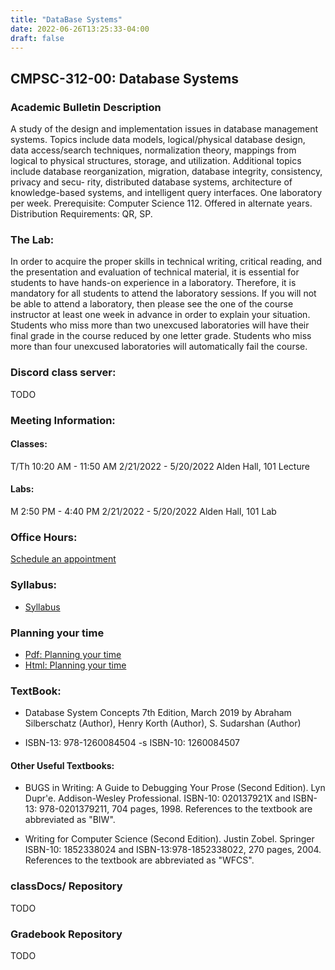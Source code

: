 ```yaml
---
title: "DataBase Systems"
date: 2022-06-26T13:25:33-04:00
draft: false
---
```

## CMPSC-312-00: Database Systems

### Academic Bulletin Description
A study of the design and implementation issues in database management systems. Topics include data models, logical/physical database design, data access/search techniques, normalization theory, mappings from logical to physical structures, storage, and utilization. Additional topics include database reorganization, migration, database integrity, consistency, privacy and secu- rity, distributed database systems, architecture of knowledge-based systems, and intelligent query interfaces. One laboratory per week. Prerequisite: Computer Science 112. Offered in alternate years. Distribution Requirements: QR, SP.

### The Lab:
In order to acquire the proper skills in technical writing, critical reading, and the presentation and evaluation of technical material, it is essential for students to have hands-on experience in a laboratory. Therefore, it is mandatory for all students to attend the laboratory sessions. If you will not be able to attend a laboratory, then please see the one of the course instructor at least one week in advance in order to explain your situation. Students who miss more than two unexcused laboratories will have their final grade in the course reduced by one letter grade. Students who miss more than four unexcused laboratories will automatically fail the course.

### Discord class server:
TODO

### Meeting Information:

#### Classes:

T/Th 10:20 AM - 11:50 AM
2/21/2022 - 5/20/2022
Alden Hall, 101 Lecture

#### Labs:
M 2:50 PM - 4:40 PM
2/21/2022 - 5/20/2022
Alden Hall, 101 Lab

### Office Hours:
[Schedule an appointment](/about/)

### Syllabus:
+ [Syllabus](/images/databasesystems/obc_syllabus_CS312s2022_NEXT.pdf)

### Planning your time
+ [Pdf: Planning your time](/images/databasesystems/planningYourTime_cs312s2022.pdf)
+ [Html: Planning your time](/images/databasesystems/planningYourTime_cs312s2022.html)

### TextBook:
+ Database System Concepts 7th Edition, March 2019 by Abraham Silberschatz (Author), Henry Korth (Author), S. Sudarshan (Author)
 - ISBN-13: 978-1260084504
 -s ISBN-10: 1260084507

#### Other Useful Textbooks:
+ BUGS in Writing: A Guide to Debugging Your Prose (Second Edition). Lyn Dupr\'e. Addison-Wesley Professional. ISBN-10: 020137921X and ISBN-13: 978-0201379211, 704 pages, 1998. References to the textbook are abbreviated as "BIW".

+ Writing for Computer Science (Second Edition). Justin Zobel. Springer ISBN-10: 1852338024 and ISBN-13:978-1852338022, 270 pages, 2004. References to the textbook are abbreviated as "WFCS".

### classDocs/ Repository
TODO

### Gradebook Repository
TODO
